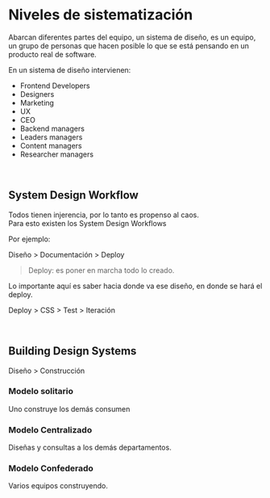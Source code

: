 # Niveles de sistematización
Abarcan diferentes partes del equipo, un sistema de diseño, es un equipo, un grupo de personas que hacen posible lo que se está pensando en un producto real de software.

En un sistema de diseño intervienen:

- Frontend Developers
- Designers
- Marketing
- UX
- CEO
- Backend managers
- Leaders managers
- Content managers
- Researcher managers

<br>

## System Design Workflow

Todos tienen injerencia, por lo tanto es propenso al caos.  
Para esto existen los System Design Workflows

Por ejemplo:

Diseño > Documentación > Deploy 

> Deploy: es poner en marcha todo lo creado.

Lo importante aquí es saber hacia donde va ese diseño, en donde se hará el deploy.

Deploy > CSS > Test > Iteración

<br>

## Building Design Systems

Diseño > Construcción

### Modelo solitario
Uno construye los demás consumen

### Modelo Centralizado
Diseñas y consultas a los demás departamentos.

### Modelo Confederado
Varios equipos construyendo.
